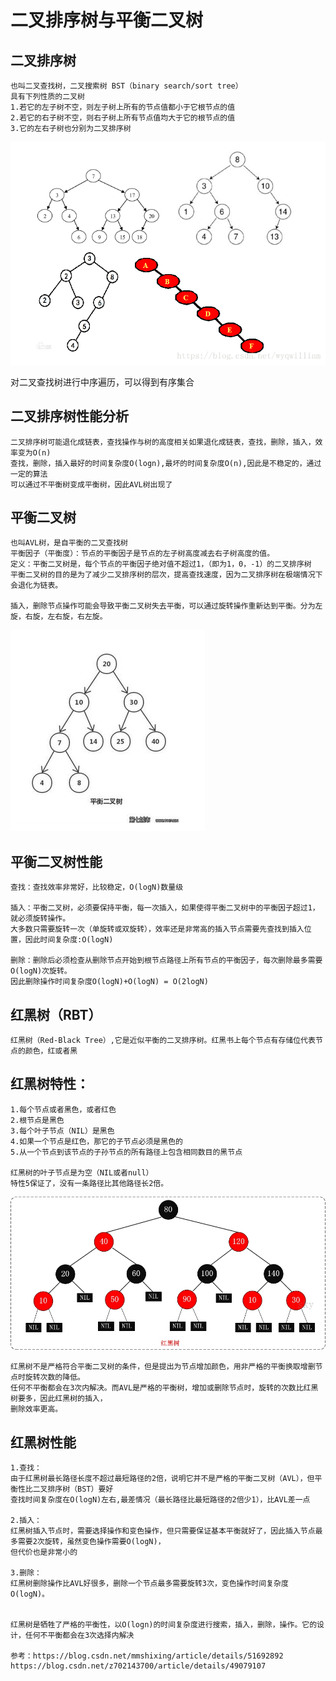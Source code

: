 # 二叉排序树与平衡二叉树

## 二叉排序树
	也叫二叉查找树，二叉搜索树 BST（binary search/sort tree）
	具有下列性质的二叉树
	1.若它的左子树不空，则左子树上所有的节点值都小于它根节点的值
	2.若它的右子树不空，则右子树上所有节点值均大于它的根节点的值
	3.它的左右子树也分别为二叉排序树
![image](https://github.com/williamzhang11/fastTech/blob/master/src/main/java/com/xiu/fastTech/binarysorttree/image/binarysorttree.png)

对二叉查找树进行中序遍历，可以得到有序集合

## 二叉排序树性能分析
	二叉排序树可能退化成链表，查找操作与树的高度相关如果退化成链表，查找，删除，插入，效率变为O(n)
	查找，删除，插入最好的时间复杂度O(logn),最坏的时间复杂度O(n),因此是不稳定的，通过一定的算法
	可以通过不平衡树变成平衡树，因此AVL树出现了
	
## 平衡二叉树
	也叫AVL树，是自平衡的二叉查找树
	平衡因子（平衡度）：节点的平衡因子是节点的左子树高度减去右子树高度的值。
	定义：平衡二叉树是，每个节点的平衡因子绝对值不超过1，（即为1，0，-1）的二叉排序树
	平衡二叉树的目的是为了减少二叉排序树的层次，提高查找速度，因为二叉排序树在极端情况下会退化为链表。
	
	插入，删除节点操作可能会导致平衡二叉树失去平衡，可以通过旋转操作重新达到平衡。分为左旋，右旋，左右旋，右左旋。
	
![image](https://github.com/williamzhang11/fastTech/blob/master/src/main/java/com/xiu/fastTech/binarysorttree/image/avl.png)
	
## 平衡二叉树性能
	查找：查找效率非常好，比较稳定，O(logN)数量级
	
	插入：平衡二叉树，必须要保持平衡，每一次插入，如果使得平衡二叉树中的平衡因子超过1，就必须旋转操作。
	大多数只需要旋转一次（单旋转或双旋转），效率还是非常高的插入节点需要先查找到插入位置，因此时间复杂度:O(logN)
	
	删除：删除后必须检查从删除节点开始到根节点路径上所有节点的平衡因子，每次删除最多需要O(logN)次旋转。
	因此删除操作时间复杂度O(logN)+O(logN) = O(2logN)

## 红黑树（RBT）
	红黑树（Red-Black Tree）,它是近似平衡的二叉排序树。红黑书上每个节点有存储位代表节点的颜色，红或者黑
	
## 红黑树特性：
	1.每个节点或者黑色，或者红色
	2.根节点是黑色
	3.每个叶子节点（NIL）是黑色
	4.如果一个节点是红色，那它的子节点必须是黑色的
	5.从一个节点到该节点的子孙节点的所有路径上包含相同数目的黑节点
	
	红黑树的叶子节点是为空（NIL或者null）
	特性5保证了，没有一条路径比其他路径长2倍。
	
![image](https://github.com/williamzhang11/fastTech/blob/master/src/main/java/com/xiu/fastTech/binarysorttree/image/redblacktree.jpg)
	
	红黑树不是严格符合平衡二叉树的条件，但是提出为节点增加颜色，用非严格的平衡换取增删节点时旋转次数的降低。
	任何不平衡都会在3次内解决。而AVL是严格的平衡树，增加或删除节点时，旋转的次数比红黑树要多，因此红黑树的插入，
	删除效率更高。
	
## 红黑树性能

	1.查找：
	由于红黑树最长路径长度不超过最短路径的2倍，说明它并不是严格的平衡二叉树（AVL），但平衡性比二叉排序树（BST）要好	
	查找时间复杂度在O(logN)左右,最差情况（最长路径比最短路径的2倍少1），比AVL差一点
	
	2.插入：
	红黑树插入节点时，需要选择操作和变色操作，但只需要保证基本平衡就好了，因此插入节点最多需要2次旋转，虽然变色操作需要O(logN)，
	但代价也是非常小的
	
	3.删除：
	红黑树删除操作比AVL好很多，删除一个节点最多需要旋转3次，变色操作时间复杂度O(logN)。
	
	
	红黑树是牺牲了严格的平衡性，以O(logn)的时间复杂度进行搜索，插入，删除，操作。它的设计，任何不平衡都会在3次选择内解决
	
	参考：https://blog.csdn.net/mmshixing/article/details/51692892
	https://blog.csdn.net/z702143700/article/details/49079107
	
	
	
	
	
	
	
	
	
	
	
	
	
	
	
	
	
	
	
	
	
	
	
	
	
	
